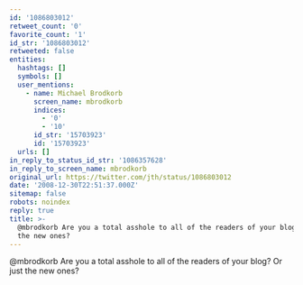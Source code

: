 ```yaml
---
id: '1086803012'
retweet_count: '0'
favorite_count: '1'
id_str: '1086803012'
retweeted: false
entities:
  hashtags: []
  symbols: []
  user_mentions:
    - name: Michael Brodkorb
      screen_name: mbrodkorb
      indices:
        - '0'
        - '10'
      id_str: '15703923'
      id: '15703923'
  urls: []
in_reply_to_status_id_str: '1086357628'
in_reply_to_screen_name: mbrodkorb
original_url: https://twitter.com/jth/status/1086803012
date: '2008-12-30T22:51:37.000Z'
sitemap: false
robots: noindex
reply: true
title: >-
  @mbrodkorb Are you a total asshole to all of the readers of your blog? Or just
  the new ones?
---
```


@mbrodkorb Are you a total asshole to all of the readers of your blog? Or just the new ones?
